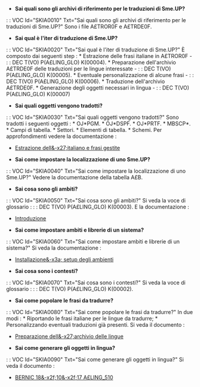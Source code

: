 - **Sai quali sono gli archivi di riferimento per le traduzioni di Sme.UP?**

 :  : VOC Id="SKIA0010" Txt="Sai quali sono gli archivi di riferimento per le traduzioni di Sme.UP?"
Sono i file A£TROR0F e A£TRDE0F.

- **Sai qual è l'iter di traduzione di Sme.UP?**

 :  : VOC Id="SKIA0020" Txt="Sai qual è l'iter di traduzione di Sme.UP?"
È composto dai seguenti step : 
\* Estrazione delle frasi italiane in A£TROR0F -  :  : DEC T(VO) P(A£LING_GLO) K(00004).
\* Preparazione dell'archivio A£TRDE0F delle traduzioni per le lingue interessate -  :  : DEC T(VO) P(A£LING_GLO) K(00005).
\* Eventuale personalizzazione di alcune frasi -  :  : DEC T(VO) P(A£LING_GLO) K(00006).
\* Traduzione dell'archivio A£TRDE0F.
\* Generazione degli oggetti necessari in lingua -  :  : DEC T(VO) P(A£LING_GLO) K(00007)

- **Sai quali oggetti vengono tradotti?**

 :  : VOC Id="SKIA0030" Txt="Sai quali oggetti vengono tradotti?"
Sono tradotti i seguenti oggetti : 
\* OJ\*PGM.
\* OJ\*DSPF.
\* OJ\*PRTF.
\* MBSCP\*.
\* Campi di tabella.
\* Settori.
\* Elementi di tabella.
\* Schemi.
Per approfondimenti vedere la documentazione : 
- [Estrazione dell&-x27;italiano e frasi gestite](Sorgenti/DOC/TA/B£AMO/A£LING_210)

- **Sai come impostare la localizzazione di uno Sme.UP?**

 :  : VOC Id="SKIA0040" Txt="Sai come impostare la localizzazione di uno Sme.UP?"
Vedere la documentazione della tabella A£B.

- **Sai cosa sono gli ambiti?**

 :  : VOC Id="SKIA0050" Txt="Sai cosa sono gli ambiti?"
Si veda la voce di glossario : 
 :  : DEC T(VO) P(A£LING_GLO) K(00003).
E la documentazione : 
- [Introduzione](Sorgenti/DOC/TA/B£AMO/A£LING_010)

- **Sai come impostare ambiti e librerie di un sistema?**

 :  : VOC Id="SKIA0060" Txt="Sai come impostare ambiti e librerie di un sistema?"
Si veda la documentazione : 
- [Installazione&-x3a; setup degli ambienti](Sorgenti/DOC/TA/B£AMO/A£LING_110)

- **Sai cosa sono i contesti?**

 :  : VOC Id="SKIA0070" Txt="Sai cosa sono i contesti?"
Si veda la voce di glossario : 
 :  : DEC T(VO) P(A£LING_GLO) K(00002).

- **Sai come popolare le frasi da tradurre?**

 :  : VOC Id="SKIA0080" Txt="Sai come popolare le frasi da tradurre?"
In due modi : 
\* Riportando le frasi italiane per le lingue da tradurre;
\* Personalizzando eventuali traduzioni già presenti.
Si veda il documento : 
- [Preparazione dell&-x27;archivio delle lingue](Sorgenti/DOC/TA/B£AMO/A£LING_310)

- **Sai come generare gli oggetti in lingua?**

 :  : VOC Id="SKIA0090" Txt="Sai come generare gli oggetti in lingua?"
Si veda il documento : 
- [BERNIC 18&-x2f;10&-x2f;17 A£LING_510](Sorgenti/DOC/TA/B£AMO/A£LING_510)

